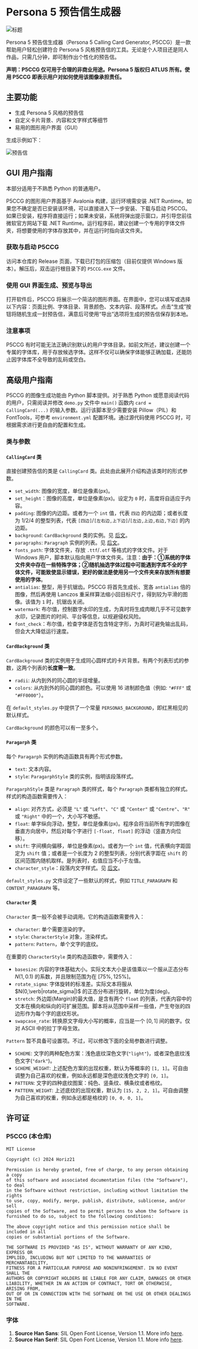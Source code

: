 # Persona 5 预告信生成器

![标题](title.png)

Persona 5 预告信生成器（Persona 5 Calling Card Generator, P5CCG）是一款帮助用户轻松创建符合 Persona 5 风格预告信的工具。无论是个人项目还是同人作品，只需几分钟，即可制作出个性化的预告信。

**声明：P5CCG 仅可用于合理的非商业用途。Persona 5 版权归 ATLUS 所有。使用 P5CCG 即表示用户对如何使用该图像承担责任。**

## 主要功能

- 生成 Persona 5 风格的预告信
- 自定义卡片背景、内容和文字样式等细节
- 易用的图形用户界面（GUI）

生成示例如下：

![预告信](persona5_card.png)

## GUI 用户指南

本部分适用于不熟悉 Python 的普通用户。

P5CCG 的图形用户界面基于 Avalonia 构建，运行环境需安装 .NET Runtime。如果您不确定是否已安装该环境，可以直接进入下一步安装、下载与启动 P5CCG。如果已安装，程序将直接运行；如果未安装，系统将弹出提示窗口，并引导您前往微软官方网站下载 .NET Runtime。运行程序前，建议创建一个专用的字体文件夹，将想要使用的字体存放其中，并在运行时指向该文件夹。

### 获取与启动 P5CCG

访问本仓库的 Release 页面，下载已打包的压缩包（目前仅提供 Windows 版本）。解压后，双击运行根目录下的 `P5CCG.exe` 文件。

### 使用 GUI 界面生成、预览与导出

打开软件后，P5CCG 将展示一个简洁的图形界面。在界面中，您可以填写或选择以下内容：页面比例、字体目录、背景颜色、文本内容、段落样式。点击“生成”按钮将随机生成一封预告信，满意后可使用“导出”选项将生成的预告信保存到本地。

### 注意事项

P5CCG 有时可能无法正确识别默认的用户字体目录。如前文所述，建议创建一个专属的字体库，用于存放候选字体。这样不仅可以确保字体能够正确加载，还能防止因字体库不全导致的乱码或空白。

## 高级用户指南

P5CCG 的图像生成功能由 Python 脚本提供。对于熟悉 Python 或愿意阅读代码的用户，只需阅读并修改 `demo.py` 文件中 `main()` 函数内 `card = CallingCard(...)` 的输入参数。运行该脚本至少需要安装 Pillow（PIL）和 FontTools，可参考 `environment.yml` 配置环境。通过源代码使用 P5CCG 时，可根据需求进行更自由的配置和生成。

### 类与参数

#### `CallingCard` 类

直接创建预告信的类是 `CallingCard` 类。此处由此展开介绍构造该类时的形式参数。

- `set_width`: 图像的宽度，单位是像素(px)。
- `set_height`：图像的高度，单位是像素(px)。设定为 `0` 时，高度将自适应于内容。
- `padding`: 图像的内边距。或者为一个 `int` 值，代表 `四边` 的内边距；或者长度为 1/2/4 的整型列表，代表 `[四边]`/`[左右边,上下边]`/`[左边,上边,右边,下边]` 的内边距。
- `background`: `CardBackground` 类的实例。见 [后文](#cardbackground-类)。
- `paragraphs`: `Paragraph` 实例的列表。见 [后文](#paragarph-类)。
- `fonts_path`: 字体文件夹，存放 `.ttf`/`.otf` 等格式的字体文件。对于 Windows 用户，脚本默认指向用户字体文件夹。注意：**由于：①系统的字体文件夹中存在一些特殊字体；②随机抽选字体过程中可能遇到字库不全的字体文件，可能致使显示错误，更好的做法是使用另一个文件夹来存放所有想要使用的字体**。
- `antialias`: 整型，用于抗锯齿。P5CCG 将首先生成长、宽各 `antialias` 倍的图像，然后再使用 Lanczos 重采样算法缩小回目标尺寸，得到较为平滑的图像。该值为 `1` 时，抗锯齿关闭。
- `watermark`: 布尔值，控制数字水印的生成，为真时将生成肉眼几乎不可见数字水印，记录图片的时间、平台等信息，以规避侵权风险。
- `font_check`：布尔值，检查字体是否包含特定字形，为真时可避免输出乱码，但会大大降低运行速度。

#### `CardBackground` 类

`CardBackground` 类的实例用于生成同心圆样式的卡片背景。有两个列表形式的参数，这两个列表的**长度需一致**。

- `radii`: 从内到外的同心圆的半径增量。
- `colors`: 从内到外的同心圆的颜色。可以使用 16 进制颜色值（例如: `"#FFF"` 或 `"#FF0000"`）。

在 `default_styles.py` 中提供了一个常量 `PERSONA5_BACKGROUND`，即红黑相见的默认样式。

`CardBackground` 的颜色可以有一至多个。

#### `Paragarph` 类

每个 `Paragarph` 实例的构造函数具有两个形式参数。

- `text`: 文本内容。
- `style`: `ParagarphStyle` 类的实例，指明该段落样式。

`ParagarphStyle` 类是 `Paragraph` 类的样式，每个 `Paragraph` 类都有独立的样式。样式的构造函数需要传入：

- `align`: 对齐方式，必须是 `"L"` 或 `"Left"`、`"C"` 或 `"Center"` 或 `"Centre"`、`"R"` 或 `"Right"` 中的一个，大小写不敏感。
- `float`: 单字纵向浮动，整型，单位是像素(px)。程序会将当前所有字的图像在垂直方向居中，然后对每个字进行 `[-float, float]` 的浮动（竖直方向位移）。
- `shift`: 字间横向偏移，单位是像素(px)。或者为一个 `int` 值，代表横向字距固定为 `shift` 值；或者是一个长度为 2 的整型列表，分别代表字距在 `shift` 的区间范围内随机取样。是列表时，右值应当不小于左值。
- `character_style`：段落内文字样式。见 [后文](#character-类)。

`default_styles.py` 文件设定了一些默认的样式，例如 `TITLE_PARAGRAPH` 和 `CONTENT_PARAGRAPH` 等。

#### `Character` 类

`Character` 类一般不会被手动调用。它的构造函数需要传入：

- `character`: 单个需要渲染的字。
- `style`: `CharacterStyle` 对象，渲染样式。
- `pattern`: `Pattern`，单个文字的底纹。

在重要的 `CharacterStyle` 类的构造函数中，需要传入：

- `basesize`: 内容的字体基础大小。实际文本大小是该值乘以一个服从正态分布 $N(1,0.1)$ 的系数，并且限制范围为在 $[75\%, 125\%]$。
- `rotate_sigma`: 字体旋转的标准差。实际文本将服从 $N(0,\verb|rotate_sigma|)$ 的正态分布进行旋转，单位为度(deg)。
- `stretch`: 外边距(Margin)的最大值，是含有两个 `float` 的列表，代表内容中的文本在横向和纵向的可扩展范围。脚本将从范围中采样一些值，产生夸张的四边形作为每个字的底纹形状。
- `swapcase_rate`: 转换原文字母大小写的概率，应当是一个 $[0,1]$ 间的数字。仅对 ASCII 中的拉丁字母生效。

`Pattern` 暂不具备可设置项。不过，可以修改下面的全局参数进行调整。

- `SCHEME`: 文字的两种配色方案：浅色底纹深色文字(`"light"`)，或者深色底纹浅色文字(`"dark"`)。
- `SCHEME_WEIGHT`: 上述配色方案的出现权重，默认为等概率的 `[1, 1]`。可自由调整为自己喜欢的权重，例如永远都是深色底纹浅色文字的 `[0, 1]`。
- `PATTERN`: 文字的四种底纹图案：纯色、竖条纹、横条纹或者格纹。
- `PATTERN_WEIGHT`: 上述底纹的出现权重，默认为 `[15, 2, 2, 1]`。可自由调整为自己喜欢的权重，例如永远都是格纹的 `[0, 0, 0, 1]`。

## 许可证

### P5CCG (本仓库)

```text
MIT License

Copyright (c) 2024 Horiz21

Permission is hereby granted, free of charge, to any person obtaining a copy
of this software and associated documentation files (the "Software"), to deal
in the Software without restriction, including without limitation the rights
to use, copy, modify, merge, publish, distribute, sublicense, and/or sell
copies of the Software, and to permit persons to whom the Software is
furnished to do so, subject to the following conditions:

The above copyright notice and this permission notice shall be included in all
copies or substantial portions of the Software.

THE SOFTWARE IS PROVIDED "AS IS", WITHOUT WARRANTY OF ANY KIND, EXPRESS OR
IMPLIED, INCLUDING BUT NOT LIMITED TO THE WARRANTIES OF MERCHANTABILITY,
FITNESS FOR A PARTICULAR PURPOSE AND NONINFRINGEMENT. IN NO EVENT SHALL THE
AUTHORS OR COPYRIGHT HOLDERS BE LIABLE FOR ANY CLAIM, DAMAGES OR OTHER
LIABILITY, WHETHER IN AN ACTION OF CONTRACT, TORT OR OTHERWISE, ARISING FROM,
OUT OF OR IN CONNECTION WITH THE SOFTWARE OR THE USE OR OTHER DEALINGS IN THE
SOFTWARE.
```

### 字体

1. **Source Han Sans**: SIL Open Font License, Version 1.1. More info [here](https://github.com/adobe-fonts/source-han-sans).
2. **Source Han Serif**: SIL Open Font License, Version 1.1. More info [here](https://github.com/adobe-fonts/source-han-serif).
